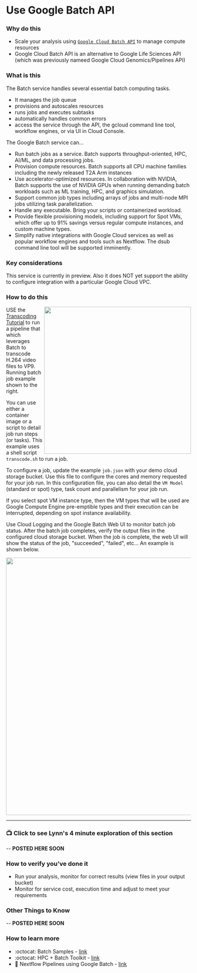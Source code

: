 # Use Google Batch API


### Why do this
 - Scale your analysis using [`Google Cloud Batch API`](https://cloud.google.com/blog/products/compute/new-batch-service-processes-batch-jobs-on-google-cloud) to manage compute resources
 - Google Cloud Batch API is an alternative to Google Life Sciences API (which was previously nameed Google Cloud Genomics/Pipelines API)


### What is this
 The Batch service handles several essential batch computing tasks. 
 - It manages the job queue 
 - provisions and autoscales resources
 - runs jobs and executes subtasks
 - automatically handles common errors 
 - access the service through the API, the gcloud command line tool, workflow engines, or via UI in Cloud Console. 

The Google Batch service can...
- Run batch jobs as a service. Batch supports throughput-oriented, HPC, AI/ML, and data processing jobs.
- Provision compute resources. Batch supports all CPU machine families including the newly released T2A Arm instances
- Use accelerator-optimized resources. In collaboration with NVIDIA, Batch supports the use of NVIDIA GPUs when running demanding batch workloads such as ML training, HPC, and graphics simulation.
- Support common job types including arrays of jobs and multi-node MPI jobs utilizing task parallelization. 
- Handle any executable. Bring your scripts or containerized workload.
- Provide flexible provisioning models, including support for Spot VMs, which offer up to 91% savings versus regular compute instances, and custom machine types.
- Simplify native integrations with Google Cloud services as well as popular workflow engines and tools such as Nextflow. The dsub command line tool will be supported imminently.

### Key considerations
This service is currently in preview.  Also it does NOT yet support the ability to configure integration with a particular Google Cloud VPC.

### How to do this

 <img src="https://github.com/lynnlangit/gcp-for-bioinformatics/blob/master/images/batch-running.png" width=400 align=right>
 
 USE the [Transcoding Tutorial](https://github.com/GoogleCloudPlatform/batch-samples/tree/main/transcoding) to run a pipeline that which leverages Batch to transcode H.264 video files to VP9.  Running batch job example shown to the right.
 
 You can use either a container image or a script to detail job run steps (or tasks).  This example uses a shell script `transcode.sh` to run a job.    
 
 To configure a job, update the example `job.json` with your demo cloud storage bucket.  Use this file to configure the cores and memory requested for your job run.  In this configuration file, you can also detail the `VM Model` (standard or spot) type, task count and parallelism for your job run.    
 
 If you select spot VM instance type, then the VM types that will be used are Google Compute Engine pre-emptible types and their execution can be interrupted, depending on spot instance availability.
 
 Use Cloud Logging and the Google Batch Web UI to monitor batch job status.  After the batch job completes, verify the output files in the configured cloud storage bucket.  When the job is complete, the web UI will show the status of the job, "succeeded", "failed", etc...  An example is shown below.
 
<img src="https://github.com/lynnlangit/gcp-for-bioinformatics/blob/master/images/batch-result.png" width=700>

 -----

### 📺 Click to see Lynn's 4 minute exploration of this section  

-- **POSTED HERE SOON**

### How to verify you've done it
 - Run your analysis, monitor for correct results (view files in your output bucket)
 - Monitor for service cost, execution time and adjust to meet your requirements

### Other Things to Know

-- **POSTED HERE SOON**

### How to learn more

- :octocat: Batch Samples - [link](https://github.com/GoogleCloudPlatform/batch-samples)
- :octocat: HPC + Batch Toolkit - [link](https://github.com/GoogleCloudPlatform/hpc-toolkit/blob/develop/docs/cloud-batch.md)
- :book: Nextflow Pipelines using Google Batch - [link](https://www.nextflow.io/blog/2022/deploy-nextflow-pipelines-with-google-cloud-batch.html)

